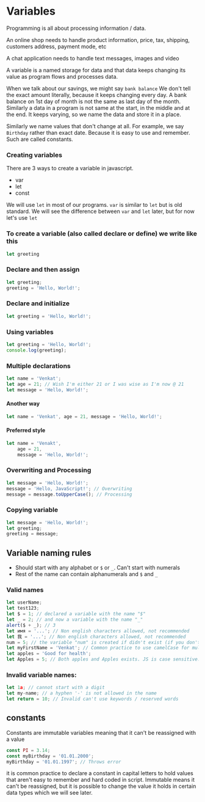 # Variables
Programming is all about processing information / data.

An online shop needs to handle product information, price, tax, shipping, customers address, payment mode, etc

A chat application needs to handle text messages, images and video

A variable is a named storage for data and that data keeps changing its value as program flows and processes data.

When we talk about our savings, we might say `bank balance` We don't tell the exact amount literally, because it keeps  changing every day. A bank balance on 1st day of month is not the same as last day of the month. Similarly a data in a program is not same at the start, in the middle and at the end. It keeps varying, so we name the data and store it in a place.

Similarly we name values that don't change at all. For example, we say `Birthday` rather than exact date. Because it is easy to use and remember. Such are called constants.

### Creating variables
There are 3 ways to create a variable in javascript.
* var
* let
* const

We will use `let` in most of our programs. `var` is similar to `let` but is old standard. We will see the difference between `var` and `let` later, but for now let's use `let`

### To create a variable (also called **declare** or **define**) we write like this
```javascript
let greeting
```
### Declare and then assign
```javascript
let greeting;
greeting = 'Hello, World!';
```
### Declare and initialize
```javascript
let greeting = 'Hello, World!';
```

### Using variables
```javascript
let greeting = 'Hello, World!';
console.log(greeting);
```
### Multiple declarations
```javascript
let name = 'Venkat';
let age = 21; // Wish I'm either 21 or I was wise as I'm now @ 21
let message = 'Hello, World!';
```
#### Another way
```javascript
let name = 'Venkat', age = 21, message = 'Hello, World!';
```
#### Preferred style
```javascript
let name = 'Venakt',
    age = 21,
    message = 'Hello, World!';
```
### Overwriting and Processing
```javascript
let message = 'Hello, World!';
message = 'Hello, JavaScript!'; // Overwriting
message = message.toUpperCase(); // Processing
```

### Copying variable
```javascript
let message = 'Hello, World!';
let greeting;
greeting = message;
```

## Variable naming rules
* Should start with any alphabet or `$` or `_`. Can't start with numerals
* Rest of the name can contain alphanumerals and `$` and `_`

### Valid names

```javascript
let userName;
let test123;
let $ = 1; // declared a variable with the name "$"
let _ = 2; // and now a variable with the name "_"
alert($ + _); // 3
let имя = '...'; // Non english characters allowed, not recommended
let 我 = '...'; // Non english characters allowed, not recommended
num = 5; // the variable "num" is created if didn't exist (if you don't use strict mode) Error thrown if you use strict mode
let myFirstName = 'Venkat'; // Common practice to use camelCase for multiple words
let apples = 'Good for health';
let Apples = 5; // Both apples and Apples exists. JS is case sensitive.
```

### Invalid variable names:

```javascript
let 1a; // cannot start with a digit
let my-name; // a hyphen '-' is not allowed in the name
let return = 10; // Invalid can't use keywords / reserved words
```
## constants
Constants are immutable variables meaning that it can't be reassigned with a value
```javascript
const PI = 3.14;
const myBirthday = '01.01.2000';
myBirthday = '01.01.1997'; // Throws error
```
it is common practice to declare a constant in capital letters to hold values that aren't easy to remember and hard coded in script. Immutable means it can't be reassigned, but it is possible to change the value it holds in certain data types which we will see later. 
